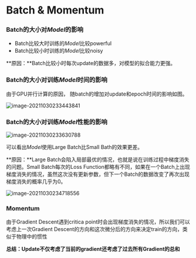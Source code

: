 # Batch & Momentum

### Batch的大小对$Model$的影响

- Batch比较大时训练的$Model$比较powerful
- Batch比较小时训练的$Model$比较noisy

**原因：**Batch比较小时每次update的数据多，对模型的拟合能力更强。



### Batch的大小对训练$Model$时间的影响

由于GPU并行计算的原因， 随batch的增加对update和epoch时间的影响如图。

![image-20211030233443841](C:\Users\stydwn\AppData\Roaming\Typora\typora-user-images\image-20211030233443841.png)



### Batch的大小对训练$Model$性能的影响

![image-20211030233630788](C:\Users\stydwn\AppData\Roaming\Typora\typora-user-images\image-20211030233630788.png)

可以看出$Model$使用Large Batch比Small Bath的效果更差。

**原因：**Large Batch会陷入局部最优的情况，也就是说在训练过程中梯度消失的问题。Small Batch每次的Loss Function都略有不同，如果在一个Batch上出现梯度消失的情况，虽然这次没有更新参数，但下一个Batch的数据改变了再次出现梯度消失的概率几乎为0。

![image-20211030234718556](C:\Users\stydwn\AppData\Roaming\Typora\typora-user-images\image-20211030234718556.png)

###  Momentum

由于Gradient Descent遇到critica point时会出现梯度消失的情况，所以我们可以考虑上一次Gradient Descent的方向和这次微分后的方向来决定train的方向，类似于物理中的惯性

**总结：Update不仅考虑了当前的gradient还考虑了过去所有Gradient的总和**



